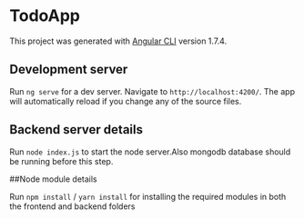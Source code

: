 # TodoApp

This project was generated with [Angular CLI](https://github.com/angular/angular-cli) version 1.7.4.

## Development server

Run `ng serve` for a dev server. Navigate to `http://localhost:4200/`. The app will automatically reload if you change any of the source files.

## Backend server details

Run `node index.js` to start the node server.Also mongodb database should be running before this step.

##Node module details

Run `npm install` / `yarn install` for installing the required modules in both the frontend and backend folders
